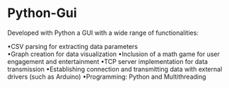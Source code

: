 # Python-Gui
Developed with Python a GUI with a wide range of functionalities:                                                                                                           

•CSV parsing for extracting data parameters                                                                                                                                 
•Graph creation for data visualization
•Inclusion of a math game for user engagement and entertainment
•TCP server implementation for data transmission
•Establishing connection and transmitting data with external drivers (such as Arduino)
•Programming: Python and Multithreading


